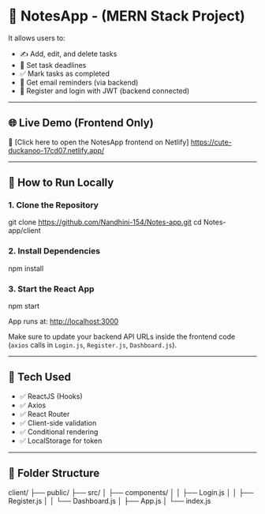 # 📝 NotesApp - (MERN Stack Project)


It allows users to:
- ✍️ Add, edit, and delete tasks
- 📅 Set task deadlines
- ✅ Mark tasks as completed
- 📧 Get email reminders (via backend)
- 🔐 Register and login with JWT (backend connected)

---

## 🌐 Live Demo (Frontend Only)

🔗 [Click here to open the NotesApp frontend on Netlify] https://cute-duckanoo-17cd07.netlify.app/


---

## 🚀 How to Run Locally

### 1. Clone the Repository

git clone https://github.com/Nandhini-154/Notes-app.git
cd Notes-app/client

### 2. Install Dependencies

npm install


### 3. Start the React App

npm start

App runs at: [http://localhost:3000](http://localhost:3000)

Make sure to update your backend API URLs inside the frontend code (`axios` calls in `Login.js`, `Register.js`, `Dashboard.js`).

---

## 🔧 Tech Used

* ✅ ReactJS (Hooks)
* ✅ Axios
* ✅ React Router
* ✅ Client-side validation
* ✅ Conditional rendering
* ✅ LocalStorage for token

---

## 📂 Folder Structure


client/
├── public/
├── src/
│   ├── components/
│   │   ├── Login.js
│   │   ├── Register.js
│   │   └── Dashboard.js
│   ├── App.js
│   └── index.js


